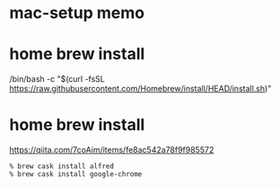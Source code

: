 # mac-setup memo 


# home brew install 
/bin/bash -c "$(curl -fsSL https://raw.githubusercontent.com/Homebrew/install/HEAD/install.sh)"

# home brew install 

https://qiita.com/7coAim/items/fe8ac542a78f9f985572
```
% brew cask install alfred
% brew cask install google-chrome
````
